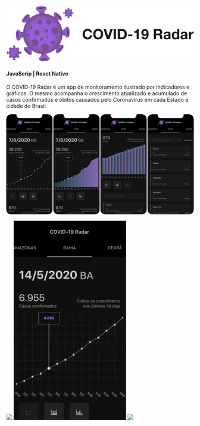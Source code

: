 ![](logo-github.png)

<h4>JavaScrip | React Native</h4>

<p>O COVID-19 Radar é um app de monitoramento ilustrado por indicadores e gráficos. O mesmo acompanha o crescimento atualizado e acumulado de casos confirmados e óbitos causados pelo Coronavírus em cada Estado e cidade do Brasil.</>
    
 ![](telas.png)
 
 ![](gif2.gif)  ![](gif3.gif)  ![](gif1.gif)

